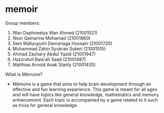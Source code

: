 # memoir
Group members:
1. Wan Daphneelya Wan Ahmed (21001521)
2. Noor Qamarina Mohamad (21001860)
3. Seni Wahyuputri Demariaga Hussain (21001720)
4. Muhammad Zahin Syukran Sukeri (21001515)
5. Ahmad Zachary Abdul Yazid (21001947)
6. Hazzratull Baia'ah Saad (21001497)
7. Matthias Arnold Anak Stanly (21001435)

What is Mémoire?
- Mémoire is a game that aims to help brain development through an effective and fun learning experience. This game is 
meant for all ages and will have topics like general knowledge, mathematics and memory enhancement. Each topic is
accompanied by a game related to it such as trivia for general knowledge.
